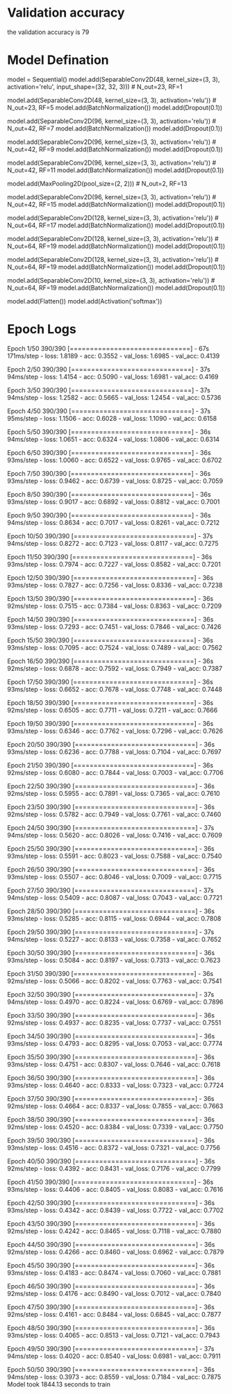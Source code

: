 # Validation accuracy 

the validation accuracy is 79

# Model Defination

model = Sequential()
model.add(SeparableConv2D(48, kernel_size=(3, 3), activation='relu', input_shape=(32, 32, 3))) # N_out=23, RF=1

model.add(SeparableConv2D(48, kernel_size=(3, 3), activation='relu')) # N_out=23, RF=5
model.add(BatchNormalization())
model.add(Dropout(0.1))

model.add(SeparableConv2D(96, kernel_size=(3, 3), activation='relu')) # N_out=42, RF=7
model.add(BatchNormalization())
model.add(Dropout(0.1))

model.add(SeparableConv2D(96, kernel_size=(3, 3), activation='relu')) # N_out=42, RF=9
model.add(BatchNormalization())
model.add(Dropout(0.1))

model.add(SeparableConv2D(96, kernel_size=(3, 3), activation='relu')) # N_out=42, RF=11
model.add(BatchNormalization())
model.add(Dropout(0.1))

model.add(MaxPooling2D(pool_size=(2, 2))) # N_out=2, RF=13

model.add(SeparableConv2D(96, kernel_size=(3, 3), activation='relu')) # N_out=42, RF=15
model.add(BatchNormalization())
model.add(Dropout(0.1))


model.add(SeparableConv2D(128, kernel_size=(3, 3), activation='relu')) # N_out=64, RF=17
model.add(BatchNormalization())
model.add(Dropout(0.1))


model.add(SeparableConv2D(128, kernel_size=(3, 3), activation='relu')) # N_out=64, RF=19
model.add(BatchNormalization())
model.add(Dropout(0.1))

model.add(SeparableConv2D(128, kernel_size=(3, 3), activation='relu')) # N_out=64, RF=19
model.add(BatchNormalization())
model.add(Dropout(0.1))

model.add(SeparableConv2D(10, kernel_size=(3, 3), activation='relu')) # N_out=64, RF=19
model.add(BatchNormalization())
model.add(Dropout(0.1))

model.add(Flatten())
model.add(Activation('softmax'))

# Epoch Logs
Epoch 1/50
390/390 [==============================] - 67s 171ms/step - loss: 1.8189 - acc: 0.3552 - val_loss: 1.6985 - val_acc: 0.4139

Epoch 2/50
390/390 [==============================] - 37s 94ms/step - loss: 1.4154 - acc: 0.5090 - val_loss: 1.6981 - val_acc: 0.4169

Epoch 3/50
390/390 [==============================] - 37s 94ms/step - loss: 1.2582 - acc: 0.5665 - val_loss: 1.2454 - val_acc: 0.5736

Epoch 4/50
390/390 [==============================] - 37s 95ms/step - loss: 1.1506 - acc: 0.6028 - val_loss: 1.1090 - val_acc: 0.6158

Epoch 5/50
390/390 [==============================] - 36s 94ms/step - loss: 1.0651 - acc: 0.6324 - val_loss: 1.0806 - val_acc: 0.6314

Epoch 6/50
390/390 [==============================] - 36s 93ms/step - loss: 1.0060 - acc: 0.6522 - val_loss: 0.9765 - val_acc: 0.6702

Epoch 7/50
390/390 [==============================] - 36s 93ms/step - loss: 0.9462 - acc: 0.6739 - val_loss: 0.8725 - val_acc: 0.7059

Epoch 8/50
390/390 [==============================] - 36s 93ms/step - loss: 0.9017 - acc: 0.6892 - val_loss: 0.8812 - val_acc: 0.7001

Epoch 9/50
390/390 [==============================] - 36s 94ms/step - loss: 0.8634 - acc: 0.7017 - val_loss: 0.8261 - val_acc: 0.7212

Epoch 10/50
390/390 [==============================] - 37s 94ms/step - loss: 0.8272 - acc: 0.7123 - val_loss: 0.8117 - val_acc: 0.7275

Epoch 11/50
390/390 [==============================] - 36s 93ms/step - loss: 0.7974 - acc: 0.7227 - val_loss: 0.8582 - val_acc: 0.7201

Epoch 12/50
390/390 [==============================] - 36s 93ms/step - loss: 0.7827 - acc: 0.7256 - val_loss: 0.8336 - val_acc: 0.7238

Epoch 13/50
390/390 [==============================] - 36s 92ms/step - loss: 0.7515 - acc: 0.7384 - val_loss: 0.8363 - val_acc: 0.7209

Epoch 14/50
390/390 [==============================] - 36s 93ms/step - loss: 0.7293 - acc: 0.7451 - val_loss: 0.7846 - val_acc: 0.7426

Epoch 15/50
390/390 [==============================] - 36s 93ms/step - loss: 0.7095 - acc: 0.7524 - val_loss: 0.7489 - val_acc: 0.7562

Epoch 16/50
390/390 [==============================] - 36s 92ms/step - loss: 0.6878 - acc: 0.7592 - val_loss: 0.7949 - val_acc: 0.7387

Epoch 17/50
390/390 [==============================] - 36s 93ms/step - loss: 0.6652 - acc: 0.7678 - val_loss: 0.7748 - val_acc: 0.7448

Epoch 18/50
390/390 [==============================] - 36s 92ms/step - loss: 0.6505 - acc: 0.7711 - val_loss: 0.7211 - val_acc: 0.7666

Epoch 19/50
390/390 [==============================] - 36s 93ms/step - loss: 0.6346 - acc: 0.7762 - val_loss: 0.7296 - val_acc: 0.7626

Epoch 20/50
390/390 [==============================] - 36s 93ms/step - loss: 0.6236 - acc: 0.7788 - val_loss: 0.7104 - val_acc: 0.7697

Epoch 21/50
390/390 [==============================] - 36s 92ms/step - loss: 0.6080 - acc: 0.7844 - val_loss: 0.7003 - val_acc: 0.7706

Epoch 22/50
390/390 [==============================] - 36s 92ms/step - loss: 0.5955 - acc: 0.7891 - val_loss: 0.7365 - val_acc: 0.7610

Epoch 23/50
390/390 [==============================] - 36s 92ms/step - loss: 0.5782 - acc: 0.7949 - val_loss: 0.7761 - val_acc: 0.7460

Epoch 24/50
390/390 [==============================] - 37s 94ms/step - loss: 0.5620 - acc: 0.8026 - val_loss: 0.7416 - val_acc: 0.7609

Epoch 25/50
390/390 [==============================] - 36s 93ms/step - loss: 0.5591 - acc: 0.8023 - val_loss: 0.7588 - val_acc: 0.7540

Epoch 26/50
390/390 [==============================] - 36s 93ms/step - loss: 0.5507 - acc: 0.8046 - val_loss: 0.7009 - val_acc: 0.7715

Epoch 27/50
390/390 [==============================] - 37s 94ms/step - loss: 0.5409 - acc: 0.8087 - val_loss: 0.7043 - val_acc: 0.7721

Epoch 28/50
390/390 [==============================] - 36s 93ms/step - loss: 0.5285 - acc: 0.8115 - val_loss: 0.6944 - val_acc: 0.7808

Epoch 29/50
390/390 [==============================] - 37s 94ms/step - loss: 0.5227 - acc: 0.8133 - val_loss: 0.7358 - val_acc: 0.7652

Epoch 30/50
390/390 [==============================] - 36s 93ms/step - loss: 0.5084 - acc: 0.8197 - val_loss: 0.7313 - val_acc: 0.7623

Epoch 31/50
390/390 [==============================] - 36s 92ms/step - loss: 0.5066 - acc: 0.8202 - val_loss: 0.7763 - val_acc: 0.7541

Epoch 32/50
390/390 [==============================] - 37s 94ms/step - loss: 0.4970 - acc: 0.8224 - val_loss: 0.6769 - val_acc: 0.7896

Epoch 33/50
390/390 [==============================] - 36s 92ms/step - loss: 0.4937 - acc: 0.8235 - val_loss: 0.7737 - val_acc: 0.7551

Epoch 34/50
390/390 [==============================] - 36s 93ms/step - loss: 0.4793 - acc: 0.8295 - val_loss: 0.7053 - val_acc: 0.7774

Epoch 35/50
390/390 [==============================] - 36s 93ms/step - loss: 0.4751 - acc: 0.8307 - val_loss: 0.7646 - val_acc: 0.7618

Epoch 36/50
390/390 [==============================] - 36s 93ms/step - loss: 0.4640 - acc: 0.8333 - val_loss: 0.7323 - val_acc: 0.7724

Epoch 37/50
390/390 [==============================] - 36s 92ms/step - loss: 0.4664 - acc: 0.8337 - val_loss: 0.7855 - val_acc: 0.7663

Epoch 38/50
390/390 [==============================] - 36s 92ms/step - loss: 0.4520 - acc: 0.8384 - val_loss: 0.7339 - val_acc: 0.7750

Epoch 39/50
390/390 [==============================] - 36s 93ms/step - loss: 0.4516 - acc: 0.8372 - val_loss: 0.7321 - val_acc: 0.7756

Epoch 40/50
390/390 [==============================] - 36s 92ms/step - loss: 0.4392 - acc: 0.8431 - val_loss: 0.7176 - val_acc: 0.7799

Epoch 41/50
390/390 [==============================] - 36s 93ms/step - loss: 0.4406 - acc: 0.8405 - val_loss: 0.8083 - val_acc: 0.7616

Epoch 42/50
390/390 [==============================] - 36s 93ms/step - loss: 0.4342 - acc: 0.8439 - val_loss: 0.7722 - val_acc: 0.7702

Epoch 43/50
390/390 [==============================] - 36s 92ms/step - loss: 0.4242 - acc: 0.8465 - val_loss: 0.7118 - val_acc: 0.7880

Epoch 44/50
390/390 [==============================] - 36s 92ms/step - loss: 0.4266 - acc: 0.8460 - val_loss: 0.6962 - val_acc: 0.7879

Epoch 45/50
390/390 [==============================] - 36s 93ms/step - loss: 0.4183 - acc: 0.8474 - val_loss: 0.7060 - val_acc: 0.7881

Epoch 46/50
390/390 [==============================] - 36s 92ms/step - loss: 0.4176 - acc: 0.8490 - val_loss: 0.7012 - val_acc: 0.7840

Epoch 47/50
390/390 [==============================] - 36s 92ms/step - loss: 0.4161 - acc: 0.8484 - val_loss: 0.6845 - val_acc: 0.7877

Epoch 48/50
390/390 [==============================] - 36s 93ms/step - loss: 0.4065 - acc: 0.8513 - val_loss: 0.7121 - val_acc: 0.7943

Epoch 49/50
390/390 [==============================] - 37s 94ms/step - loss: 0.4020 - acc: 0.8540 - val_loss: 0.6981 - val_acc: 0.7911

Epoch 50/50
390/390 [==============================] - 36s 94ms/step - loss: 0.3973 - acc: 0.8559 - val_loss: 0.7184 - val_acc: 0.7875
Model took 1844.13 seconds to train
